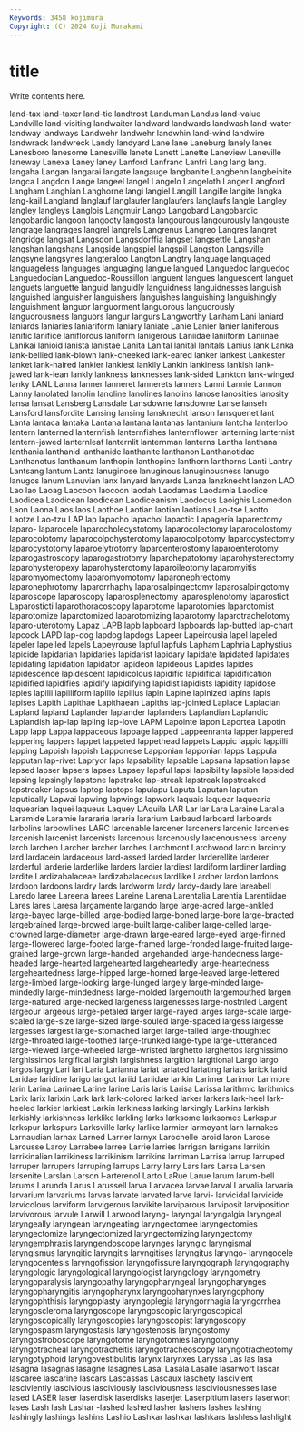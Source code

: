 ```yaml
---
Keywords: 3458 kojimura
Copyright: (C) 2024 Koji Murakami
---
```


# title

Write contents here.



land-tax land-taxer land-tie landtrost Landuman
Landus land-value Landville land-visiting landwaiter landward landwards landwash land-water landway
landways Landwehr landwehr landwhin land-wind landwire landwrack landwreck Landy landyard
Lane lane Laneburg lanely lanes Lanesboro lanesome Lanesville lanete Lanett
Lanette Laneview Laneville laneway Lanexa Laney laney Lanford Lanfranc Lanfri
Lang lang lang. langaha Langan langarai langate langauge langbanite Langbehn
langbeinite langca Langdon Lange langeel langel Langelo Langeloth Langer Langford
Langham Langhian Langhorne langi langiel Langill Langille langite langka lang-kail
Langland langlauf langlaufer langlaufers langlaufs langle Langley langley langleys Langlois
Langmuir Lango Langobard Langobardic langobardic langoon langooty langosta langourous langourously
langouste langrage langrages langrel langrels Langrenus Langreo Langres langret langridge
langsat Langsdon Langsdorffia langset langsettle Langshan langshan langshans Langside langspiel
langspil Langston Langsville langsyne langsynes langteraloo Langton Langtry language languaged
languageless languages languaging langue langued Languedoc languedoc Languedocian Languedoc-Roussillon languent
langues languescent languet languets languette languid languidly languidness languidnesses languish
languished languisher languishers languishes languishing languishingly languishment languor languorment languorous
languorously languorousness languors langur langurs Langworthy Lanham Lani laniard laniards
laniaries laniariform laniary laniate Lanie Lanier lanier laniferous lanific lanifice
laniflorous laniform lanigerous Laniidae laniiform Laniinae Lanikai lanioid lanista lanistae
Lanita Lanital lanital lanitals Lanius lank Lanka lank-bellied lank-blown lank-cheeked
lank-eared lanker lankest Lankester lanket lank-haired lankier lankiest lankily Lankin
lankiness lankish lank-jawed lank-lean lankly lankness lanknesses lank-sided Lankton lank-winged
lanky LANL Lanna lanner lanneret lannerets lanners Lanni Lannie Lannon
Lanny lanolated lanolin lanoline lanolines lanolins lanose lanosities lanosity lansa
lansat Lansberg Lansdale Lansdowne lansdowne Lanse lanseh Lansford lansfordite Lansing
lansing lansknecht lanson lansquenet lant Lanta lantaca lantaka Lantana lantana
lantanas lantanium lantcha lanterloo lantern lanterned lanternfish lanternfishes lanternflower lanterning
lanternist lantern-jawed lanternleaf lanternlit lanternman lanterns Lantha lanthana lanthania lanthanid
lanthanide lanthanite lanthanon Lanthanotidae Lanthanotus lanthanum lanthopin lanthopine lanthorn lanthorns
Lanti Lantry Lantsang lantum Lantz lanuginose lanuginous lanuginousness lanugo lanugos
lanum Lanuvian lanx lanyard lanyards Lanza lanzknecht lanzon LAO Lao
lao Laoag Laocoon laocoon laodah Laodamas Laodamia Laodice Laodicea Laodicean
laodicean Laodiceanism Laodocus Laoighis Laomedon Laon Laona Laos laos Laothoe
Laotian laotian laotians Lao-tse Laotto Laotze Lao-tzu LAP lap lapacho
lapachol lapactic Lapageria laparectomy laparo- laparocele laparocholecystotomy laparocolectomy laparocolostomy laparocolotomy
laparocolpohysterotomy laparocolpotomy laparocystectomy laparocystotomy laparoelytrotomy laparoenterostomy laparoenterotomy laparogastroscopy laparogastrotomy laparohepatotomy
laparohysterectomy laparohysteropexy laparohysterotomy laparoileotomy laparomyitis laparomyomectomy laparomyomotomy laparonephrectomy laparonephrotomy laparorrhaphy
laparosalpingectomy laparosalpingotomy laparoscope laparoscopy laparosplenectomy laparosplenotomy laparostict Laparosticti laparothoracoscopy laparotome
laparotomies laparotomist laparotomize laparotomized laparotomizing laparotomy laparotrachelotomy laparo-uterotomy Lapaz LAPB
lapb lapboard lapboards lap-butted lap-chart lapcock LAPD lap-dog lapdog lapdogs
Lapeer Lapeirousia lapel lapeled lapeler lapelled lapels Lapeyrouse lapful lapfuls
Lapham Laphria Laphystius lapicide lapidarian lapidaries lapidarist lapidary lapidate lapidated
lapidates lapidating lapidation lapidator lapideon lapideous Lapides lapides lapidescence lapidescent
lapidicolous lapidific lapidifical lapidification lapidified lapidifies lapidify lapidifying lapidist lapidists
lapidity lapidose lapies lapilli lapilliform lapillo lapillus lapin Lapine lapinized
lapins lapis lapises Lapith Lapithae Lapithaean Lapiths lap-jointed Laplace Laplacian
Lapland lapland Laplander laplander laplanders Laplandian Laplandic Laplandish lap-lap lapling
lap-love LAPM Lapointe lapon Laportea Lapotin Lapp lapp Lappa lappaceous
lappage lapped Lappeenranta lapper lappered lappering lappers lappet lappeted lappethead
lappets Lappic lappic lappilli lapping Lappish lappish Lapponese Lapponian lapponian
lapps Lappula lapputan lap-rivet Lapryor laps lapsability lapsable Lapsana lapsation
lapse lapsed lapser lapsers lapses Lapsey lapsful lapsi lapsibility lapsible
lapsided lapsing lapsingly lapstone lapstrake lap-streak lapstreak lapstreaked lapstreaker lapsus
laptop laptops lapulapu Laputa Laputan laputan laputically Lapwai lapwing lapwings
lapwork laquais laquear laquearia laquearian laquei laqueus Laquey L'Aquila LAR
Lar lar Lara Laraine Laralia Laramide Laramie larararia lararia lararium
Larbaud larboard larboards larbolins larbowlines LARC larcenable larcener larceners larcenic
larcenies larcenish larcenist larcenists larcenous larcenously larcenousness larceny larch larchen
Larcher larcher larches Larchmont Larchwood larcin larcinry lard lardacein lardaceous
lard-assed larded larder larderellite larderer larderful larderie larderlike larders lardier
lardiest lardiform lardiner larding lardite Lardizabalaceae lardizabalaceous lardlike Lardner lardon
lardons lardoon lardoons lardry lards lardworm lardy lardy-dardy lare lareabell
Laredo laree Lareena larees Lareine Larena Larentalia Larentia Larentiidae Lares
lares Laresa largamente largando large large-acred large-ankled large-bayed large-billed large-bodied
large-boned large-bore large-bracted largebrained large-browed large-built large-caliber large-celled large-crowned large-diameter
large-drawn large-eared large-eyed large-finned large-flowered large-footed large-framed large-fronded large-fruited large-grained
large-grown large-handed largehanded large-handedness large-headed large-hearted largehearted largeheartedly large-heartedness largeheartedness
large-hipped large-horned large-leaved large-lettered large-limbed large-looking large-lunged largely large-minded large-mindedly
large-mindedness large-molded largemouth largemouthed largen large-natured large-necked largeness largenesses large-nostriled
Largent largeour largeous large-petaled larger large-rayed larges large-scale large-scaled large-size
large-sized large-souled large-spaced largess largesse largesses largest large-stomached larget large-tailed
large-thoughted large-throated large-toothed large-trunked large-type large-utteranced large-viewed large-wheeled large-wristed larghetto
larghettos larghissimo larghissimos largifical largish largishness largition largitional Largo largo
largos largy Lari lari Laria Larianna lariat lariated lariating lariats
larick larid Laridae laridine larigo larigot lariid Lariidae larikin Larimer
Larimor Larimore larin Larina Larinae Larine larine Laris laris Larisa
Larissa larithmic larithmics Larix larix larixin Lark lark lark-colored larked
larker larkers lark-heel lark-heeled larkier larkiest Larkin larkiness larking larkingly
Larkins larkish larkishly larkishness larklike larkling larks larksome larksomes Larkspur
larkspur larkspurs Larksville larky larlike larmier larmoyant larn larnakes Larnaudian
larnax Larned Larner larnyx Larochelle laroid laron Larose Larousse Laroy
Larrabee larree Larrie larries larrigan larrigans larrikin larrikinalian larrikiness larrikinism
larrikins larriman Larrisa larrup larruped larruper larrupers larruping larrups Larry
larry Lars lars Larsa Larsen larsenite Larslan Larson l-arterenol Larto
LaRue Larue larum larum-bell larums Larunda Larus Larussell larva Larvacea
larvae larval Larvalia larvaria larvarium larvariums larvas larvate larvated larve
larvi- larvicidal larvicide larvicolous larviform larvigerous larvikite larviparous larviposit larviposition
larvivorous larvule Larwill Larwood laryng- laryngal laryngalgia laryngeal laryngeally laryngean
laryngeating laryngectomee laryngectomies laryngectomize laryngectomized laryngectomizing laryngectomy laryngemphraxis laryngendoscope larynges
laryngic laryngismal laryngismus laryngitic laryngitis laryngitises laryngitus laryngo- laryngocele laryngocentesis
laryngofission laryngofissure laryngograph laryngography laryngologic laryngological laryngologist laryngology laryngometry laryngoparalysis
laryngopathy laryngopharyngeal laryngopharynges laryngopharyngitis laryngopharynx laryngopharynxes laryngophony laryngophthisis laryngoplasty laryngoplegia
laryngorrhagia laryngorrhea laryngoscleroma laryngoscope laryngoscopic laryngoscopical laryngoscopically laryngoscopies laryngoscopist laryngoscopy
laryngospasm laryngostasis laryngostenosis laryngostomy laryngostroboscope laryngotome laryngotomies laryngotomy laryngotracheal laryngotracheitis
laryngotracheoscopy laryngotracheotomy laryngotyphoid laryngovestibulitis larynx larynxes Laryssa Las las lasa
lasagna lasagnas lasagne lasagnes Lasal Lasala Lasalle lasarwort lascar lascaree
lascarine lascars Lascassas Lascaux laschety lascivient lasciviently lascivious lasciviously lasciviousness
lasciviousnesses lase lased LASER laser laserdisk laserdisks laserjet Laserpitium lasers
laserwort lases Lash lash Lashar -lashed lashed lasher lashers lashes
lashing lashingly lashings lashins Lashio Lashkar lashkar lashkars lashless lashlight
